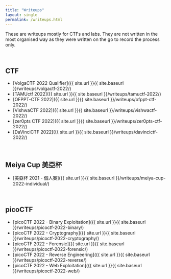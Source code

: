 ```yaml
---
title: "Writeups"
layout: single
permalink: /writeups.html
---
```


These are writeups mostly for CTFs and labs. They are not written in the most organised way as they were written on the go to record the process only.

<br>

## CTF
- [VolgaCTF 2022 Qualifier]({{ site.url }}{{ site.baseurl }}/writeups/volgactf-2022/)
- [TAMUctf 2022]({{ site.url }}{{ site.baseurl }}/writeups/tamuctf-2022/)
- [OFPPT-CTF 2022]({{ site.url }}{{ site.baseurl }}/writeups/ofppt-ctf-2022/)
- [VishwaCTF 2022]({{ site.url }}{{ site.baseurl }}/writeups/vishwactf-2022/)
- [zer0pts CTF 2022]({{ site.url }}{{ site.baseurl }}/writeups/zer0pts-ctf-2022/)
- [DaVinciCTF 2022]({{ site.url }}{{ site.baseurl }}/writeups/davincictf-2022/)

<br>

## Meiya Cup 美亞杯
- [美亞杯 2021 - 個人賽]({{ site.url }}{{ site.baseurl }}/writeups/meiya-cup-2022-individual/)

<br>

## picoCTF
- [picoCTF 2022 - Binary Exploitation]({{ site.url }}{{ site.baseurl }}/writeups/picoctf-2022-binary/)
- [picoCTF 2022 - Cryptography]({{ site.url }}{{ site.baseurl }}/writeups/picoctf-2022-cryptography/)
- [picoCTF 2022 - Forensic]({{ site.url }}{{ site.baseurl }}/writeups/picoctf-2022-forensic/)
- [picoCTF 2022 - Reverse Engineering]({{ site.url }}{{ site.baseurl }}/writeups/picoctf-2022-reverse/)
- [picoCTF 2022 - Web Exploitation]({{ site.url }}{{ site.baseurl }}/writeups/picoctf-2022-web/)

<br>
